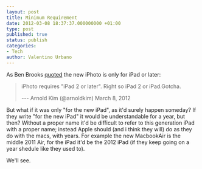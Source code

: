 ```yaml
---
layout: post
title: Minimum Requirement
date: 2012-03-08 18:37:37.000000000 +01:00
type: post
published: true
status: publish
categories:
- Tech
author: Valentino Urbano 
---
```


As Ben Brooks [quoted][0] the new iPhoto is only for iPad or later:

> iPhoto requires "iPad 2 or later". Right so iPad 2 or iPad.Gotcha.
> 
> --- Arnold Kim (@arnoldkim) March 8, 2012

But what if it was only "for the new iPad", as it'd surely happen someday? If they write "for the new iPad" it would be understandable for a year, but then? Without a proper name it'd be difficult to refer to this generation iPad with a proper name; instead Apple should (and i think they will) do as they do with the macs, with years. For example the new MacbookAir is the middle 2011 Air, for the iPad it'd be the 2012 iPad (if they keep going on a year shedule like they used to).

We'll see.


[0]: http://brooksreview.net/2012/03/tweet-of-the-day/